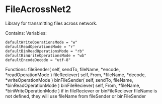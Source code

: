 # FileAcrossNet2
Library for transmitting files across network.

Contains:
  Variables:
    
    defaultWriteOperationsMode = "w"
    defaultReadOperationsMode = "r"
    defaultBinReadOperationsMode = "rb"
    defaultBinWriteOperationsMode = "wb"
    defaultEncodeDecode = "utf-8"
  
  Functions:
    fileSender( self, sendTo, fileName, *encode, *readOperationMode )
    fileReciever( self, From, *fileName, *decode, *writeOperationMode )
    binFileSender( self, sendTo, fileName, *binReadOperationMode )
    binFileReciever( self, From, *fileName, *binWriteOperationMode )
    if in fileReciever or binFileReciever fileName is not defined, they will use fileName from fileSender or binFileSender
